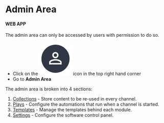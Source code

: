 # Admin Area

#### WEB APP

The admin area can only be accessed by users with permission to do so.

* Click on the<img src="../../.gitbook/assets/User Icon" alt="" data-size="line">icon in the top right hand corner
* Go to **Admin Area**

The admin area is broken into 4 sections:

1. [Collections](collections/) - Store content to be re-used in every channel.
2. [Plays](../plays/) - Configure the automations that run when a channel is started.
3. [Templates](templates/) - Manage the templates behind each module.
4. [Settings](incident-management-settings/) - Configure the software control panel.
